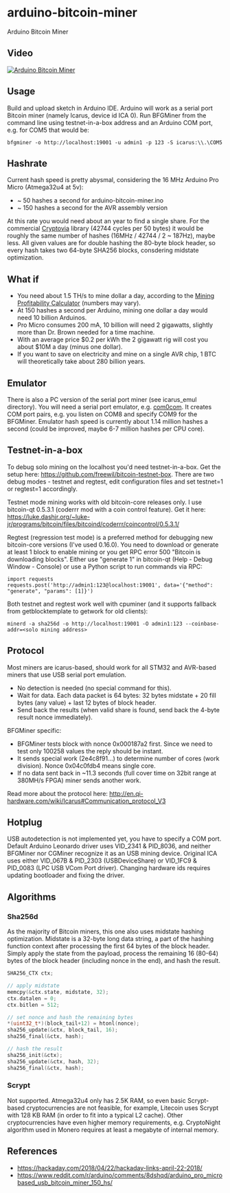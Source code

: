 # arduino-bitcoin-miner

Arduino Bitcoin Miner

## Video

[![Arduino Bitcoin Miner](http://img.youtube.com/vi/GMjrvpc9zDU/0.jpg)](https://www.youtube.com/watch?v=GMjrvpc9zDU)

## Usage

Build and upload sketch in Arduino IDE.
Arduino will work as a serial port Bitcoin miner (namely Icarus, device id ICA 0).
Run BFGMiner from the command line using testnet-in-a-box address and an Arduino COM port, e.g. for COM5 that would be:

`bfgminer -o http://localhost:19001 -u admin1 -p 123 -S icarus:\\.\COM5`

## Hashrate

Current hash speed is pretty abysmal, considering the 16 MHz Arduino Pro Micro (Atmega32u4 at 5v):

* ~ 50 hashes a second for arduino-bitcoin-miner.ino
* ~ 150 hashes a second for the AVR assembly version

At this rate you would need about an year to find a single share.
For the commercial [Cryptovia](http://cryptovia.com/cryptographic-libraries-for-avr-cpu/) library
(42744 cycles per 50 bytes) it would be roughly the same number of hashes (16MHz / 42744 / 2 ~ 187Hz), maybe less.
All given values are for double hashing the 80-byte block header,
so every hash takes two 64-byte SHA256 blocks, consdering midstate optimization.

## What if

* You need about 1.5 TH/s to mine dollar a day, according to the [Mining Profitability Calculator](https://www.cryptocompare.com/mining/calculator/) (numbers may vary).
* At 150 hashes a second per Arduino, mining one dollar a day would need 10 billion Arduinos.
* Pro Micro consumes 200 mA, 10 billion will need 2 gigawatts, slightly more than Dr. Brown needed for a time machine.
* With an average price $0.2 per kWh the 2 gigawatt rig will cost you about $10M a day (minus one dollar).
* If you want to save on electricity and mine on a single AVR chip, 1 BTC will theoretically take about 280 billion years.

## Emulator

There is also a PC version of the serial port miner (see icarus_emul directory).
You will need a serial port emulator, e.g. [com0com](https://code.google.com/archive/p/powersdr-iq/downloads).
It creates COM port pairs, e.g. you listen on COM8 and specify COM9 for the BFGMiner.
Emulator hash speed is currently about 1.14 million hashes a second (could be improved, maybe 6-7 million hashes per CPU core).

## Testnet-in-a-box

To debug solo mining on the localhost you'd need testnet-in-a-box.
Get the setup here: https://github.com/freewil/bitcoin-testnet-box.
There are two debug modes - testnet and regtest, edit configuration files and set testnet=1 or regtest=1 accordingly.

Testnet mode mining works with old bitcoin-core releases only.
I use bitcoin-qt 0.5.3.1 (coderrr mod with a coin control feature).
Get it here: https://luke.dashjr.org/~luke-jr/programs/bitcoin/files/bitcoind/coderrr/coincontrol/0.5.3.1/

Regtest (regression test mode) is a preferred method for debugging new bitcoin-core versions (I've used 0.16.0).
You need to download or generate at least 1 block to enable mining or you get RPC error 500 "Bitcoin is downloading blocks".
Either use "generate 1" in bitcoin-qt (Help - Debug Window - Console) or use a Python script to run commands via RPC:

```
import requests
requests.post('http://admin1:123@localhost:19001', data='{"method": "generate", "params": [1]}')
```

Both testnet and regtest work well with cpuminer (and it supports fallback from getblocktemplate to getwork for old clients):

`minerd -a sha256d -o http://localhost:19001 -O admin1:123 --coinbase-addr=<solo mining address>`

## Protocol

Most miners are icarus-based, should work for all STM32 and AVR-based miners that use USB serial port emulation.

* No detection is needed (no special command for this).
* Wait for data. Each data packet is 64 bytes: 32 bytes midstate + 20 fill bytes (any value) + last 12 bytes of block header.
* Send back the results (when valid share is found, send back the 4-byte result nonce immediately).

BFGMiner specific:

* BFGMiner tests block with nonce 0x000187a2 first. Since we need to test only 100258 values the reply should be instant.
* It sends special work (2e4c8f91...) to determine number of cores (work division). Nonce 0x04c0fdb4 means single core.
* If no data sent back in ~11.3 seconds (full cover time on 32bit range at 380MH/s FPGA) miner sends another work.


Read more about the protocol here: http://en.qi-hardware.com/wiki/Icarus#Communication_protocol_V3


## Hotplug

USB autodetection is not implemented yet, you have to specify a COM port.
Default Arduino Leonardo driver uses VID_2341 & PID_8036,
and neither BFGMiner nor CGMiner recognize it as an USB mining device.
Original ICA uses either VID_067B & PID_2303 (USBDeviceShare) or VID_1FC9 & PID_0083 (LPC USB VCom Port driver).
Changing hardware ids requires updating bootloader and fixing the driver.

## Algorithms

### Sha256d

As the majority of Bitcoin miners, this one also uses midstate hashing optimization.
Midstate is a 32-byte long data string,
a part of the hashing function context after processing the first 64 bytes of the block header.
Simply apply the state from the payload, process the remaining 16 (80-64) bytes of the block header
(including nonce in the end), and hash the result.

```c
SHA256_CTX ctx;

// apply midstate
memcpy(&ctx.state, midstate, 32);
ctx.datalen = 0;
ctx.bitlen = 512;

// set nonce and hash the remaining bytes
*(uint32_t*)(block_tail+12) = htonl(nonce);
sha256_update(&ctx, block_tail, 16);
sha256_final(&ctx, hash);

// hash the result
sha256_init(&ctx);
sha256_update(&ctx, hash, 32);
sha256_final(&ctx, hash);
```

### Scrypt

Not supported. Atmega32u4 only has 2.5K RAM, so even basic Scrypt-based cryptocurrencies are not feasible,
for example, Litecoin uses Scrypt with 128 KB RAM (in order to fit into a typical L2 cache).
Other cryptocurrencies have even higher memory requirements, e.g. CryptoNight algorithm used in Monero
requires at least a megabyte of internal memory.

## References

* https://hackaday.com/2018/04/22/hackaday-links-april-22-2018/
* https://www.reddit.com/r/arduino/comments/8dshqd/arduino_pro_microbased_usb_bitcoin_miner_150_hs/



